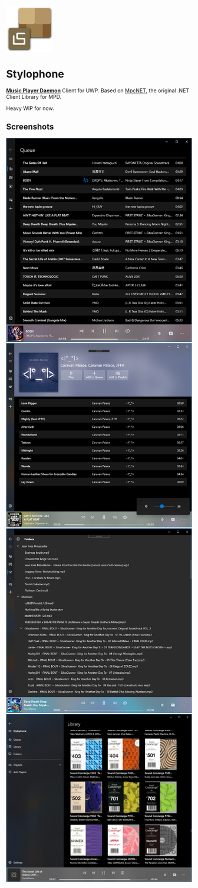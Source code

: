 <img src="icon.svg" width="128">  
  
Stylophone
===========

[**Music Player Daemon**](https://www.musicpd.org/) Client for UWP.
Based on [MpcNET](https://github.com/petrkr/MpcNET), the original .NET Client Library for MPD.  

Heavy WIP for now.

## Screenshots

![Screen1](Screenshots/Screen1.png)
![Screen1](Screenshots/Screen2.png)
![Screen1](Screenshots/Screen3.png)
![Screen1](Screenshots/Screen4.jpg)